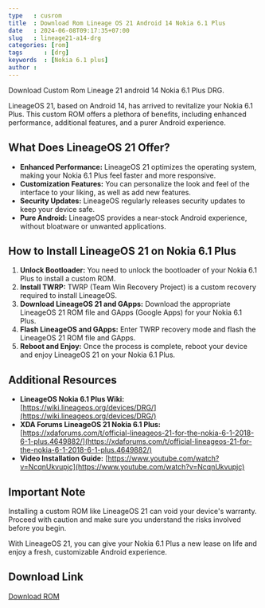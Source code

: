 ```yaml
---
type   : cusrom
title  : Download Rom Lineage OS 21 Android 14 Nokia 6.1 Plus
date   : 2024-06-08T09:17:35+07:00
slug   : lineage21-a14-drg
categories: [rom]
tags      : [drg]
keywords  : [Nokia 6.1 plus]
author :
---
```


Download Custom Rom Lineage 21 android 14 Nokia 6.1 Plus DRG.

LineageOS 21, based on Android 14, has arrived to revitalize your Nokia 6.1 Plus. This custom ROM offers a plethora of benefits, including enhanced performance, additional features, and a purer Android experience.

## What Does LineageOS 21 Offer?

* **Enhanced Performance:** LineageOS 21 optimizes the operating system, making your Nokia 6.1 Plus feel faster and more responsive.
* **Customization Features:** You can personalize the look and feel of the interface to your liking, as well as add new features.
* **Security Updates:** LineageOS regularly releases security updates to keep your device safe.
* **Pure Android:** LineageOS provides a near-stock Android experience, without bloatware or unwanted applications.

## How to Install LineageOS 21 on Nokia 6.1 Plus

1. **Unlock Bootloader:** You need to unlock the bootloader of your Nokia 6.1 Plus to install a custom ROM.
2. **Install TWRP:** TWRP (Team Win Recovery Project) is a custom recovery required to install LineageOS.
3. **Download LineageOS 21 and GApps:** Download the appropriate LineageOS 21 ROM file and GApps (Google Apps) for your Nokia 6.1 Plus.
4. **Flash LineageOS and GApps:** Enter TWRP recovery mode and flash the LineageOS 21 ROM file and GApps.
5. **Reboot and Enjoy:** Once the process is complete, reboot your device and enjoy LineageOS 21 on your Nokia 6.1 Plus.

## Additional Resources

* **LineageOS Nokia 6.1 Plus Wiki:** [https://wiki.lineageos.org/devices/DRG/](https://wiki.lineageos.org/devices/DRG/)
* **XDA Forums LineageOS 21 Nokia 6.1 Plus:** [https://xdaforums.com/t/official-lineageos-21-for-the-nokia-6-1-2018-6-1-plus.4649882/](https://xdaforums.com/t/official-lineageos-21-for-the-nokia-6-1-2018-6-1-plus.4649882/)
* **Video Installation Guide:** [https://www.youtube.com/watch?v=NcqnUkvupjc](https://www.youtube.com/watch?v=NcqnUkvupjc)

## Important Note

Installing a custom ROM like LineageOS 21 can void your device's warranty. Proceed with caution and make sure you understand the risks involved before you begin.

With LineageOS 21, you can give your Nokia 6.1 Plus a new lease on life and enjoy a fresh, customizable Android experience.


## Download Link
[Download ROM](https://t.me/wahyu6070files/322?single)

